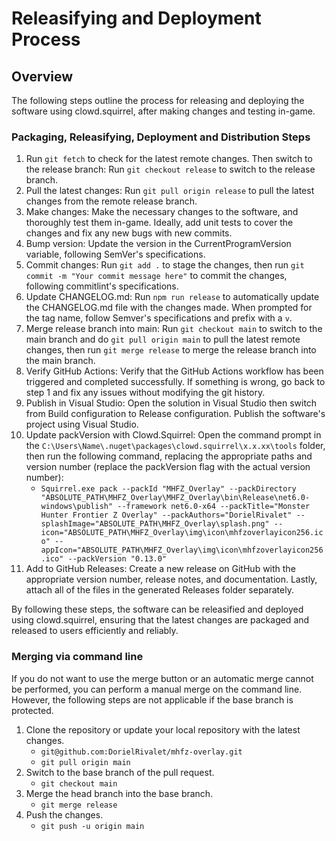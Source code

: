 # Releasifying and Deployment Process

## Overview

The following steps outline the process for releasing and deploying the software using clowd.squirrel, after making changes and testing in-game.

### Packaging, Releasifying, Deployment and Distribution Steps

1. Run `git fetch` to check for the latest remote changes. Then switch to the release branch: Run `git checkout release` to switch to the release branch.
2. Pull the latest changes: Run `git pull origin release` to pull the latest changes from the remote release branch.
3. Make changes: Make the necessary changes to the software, and thoroughly test them in-game. Ideally, add unit tests to cover the changes and fix any new bugs with new commits.
4. Bump version: Update the version in the CurrentProgramVersion variable, following SemVer's specifications.
5. Commit changes: Run `git add .` to stage the changes, then run `git commit -m "Your commit message here"` to commit the changes, following commitlint's specifications.
6. Update CHANGELOG.md: Run `npm run release` to automatically update the CHANGELOG.md file with the changes made. When prompted for the tag name, follow Semver's specifications and prefix with a `v`.
7. Merge release branch into main: Run `git checkout main` to switch to the main branch and do `git pull origin main` to pull the latest remote changes, then run `git merge release` to merge the release branch into the main branch.
8. Verify GitHub Actions: Verify that the GitHub Actions workflow has been triggered and completed successfully. If something is wrong, go back to step 1 and fix any issues without modifying the git history.
9. Publish in Visual Studio: Open the solution in Visual Studio then switch from Build configuration to Release configuration. Publish the software's project using Visual Studio.
10. Update packVersion with Clowd.Squirrel: Open the command prompt in the `C:\Users\Name\.nuget\packages\clowd.squirrel\x.x.xx\tools` folder, then run the following command, replacing the appropriate paths and version number (replace the packVersion flag with the actual version number):
    - `Squirrel.exe pack --packId "MHFZ_Overlay" --packDirectory "ABSOLUTE_PATH\MHFZ_Overlay\MHFZ_Overlay\bin\Release\net6.0-windows\publish" --framework net6.0-x64 --packTitle="Monster Hunter Frontier Z Overlay" --packAuthors="DorielRivalet" --splashImage="ABSOLUTE_PATH\MHFZ_Overlay\splash.png" --icon="ABSOLUTE_PATH\MHFZ_Overlay\img\icon\mhfzoverlayicon256.ico" --appIcon="ABSOLUTE_PATH\MHFZ_Overlay\img\icon\mhfzoverlayicon256.ico" --packVersion "0.13.0"`
11. Add to GitHub Releases: Create a new release on GitHub with the appropriate version number, release notes, and documentation. Lastly, attach all of the files in the generated Releases folder separately.

By following these steps, the software can be releasified and deployed using clowd.squirrel, ensuring that the latest changes are packaged and released to users efficiently and reliably.

### Merging via command line

If you do not want to use the merge button or an automatic merge cannot be performed, you can perform a manual merge on the command line. However, the following steps are not applicable if the base branch is protected.

1. Clone the repository or update your local repository with the latest changes.
   - `git@github.com:DorielRivalet/mhfz-overlay.git`
   - `git pull origin main`
2. Switch to the base branch of the pull request.
   - `git checkout main`
3. Merge the head branch into the base branch.
   - `git merge release`
4. Push the changes.
   - `git push -u origin main`
